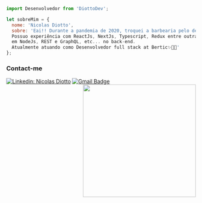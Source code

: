  
  ```js
import Desenvolvedor from 'DiottoDev';

let sobreMim = {
    nome: 'Nicolas Diotto',
    sobre: 'Eai!! Durante a pandemia de 2020, troquei a barbearia pelo desenvolvimento full stack.
    Possuo experiência com ReactJs, NextJs, Typescript, Redux entre outras no front-end,
    em NodeJs, REST e GraphQL, etc... no back-end. 
    Atualmente atuando como Desenvolvedor full stack at Bertic✨👨‍💻'
  };

```
<h3> Contact-me </h3>

[![Linkedin: Nicolas Diotto](https://img.shields.io/badge/-NicolasDiotto-blue?style=flat-square&logo=Linkedin&logoColor=white&link=https://www.linkedin.com/in/nicolas-diotto-741404218/)](https://www.linkedin.com/in/nicolas-diotto-741404218/)
[![Gmail Badge](https://img.shields.io/badge/-nicodiottodev@gmail.com-006bed?style=flat-square&logo=Gmail&logoColor=white&link=mailto:nicodiottodev@gmail.com)](mailto:nicodiottodev@gmail.com)
<img align="right" width="300" src="https://i2.wp.com/allhtaccess.info/wp-content/uploads/2018/03/programming.gif?fit=1281%2C716&ssl=1" />
 </div>
